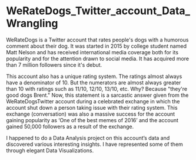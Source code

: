 # WeRateDogs_Twitter_account_Data_Wrangling

WeRateDogs is a Twitter account that rates people's dogs with a humorous comment about their dog.  It was started in 2015 by college student named Matt Nelson and has received international media coverage both for its popularity and for the attention drawn to social media. It has acquired more than 7 million followers since it's debut.   

This account also has a unique rating system. The ratings almost always have a denominator of 10. But the numerators are almost always greater than 10 with ratings such as 11/10, 12/10, 13/10, etc. Why? Because "they're good dogs Brent." Now, this statement is a sarcastic answer given from the WeRateDogsTwitter account during a celebrated exchange in which the account shut down a person taking issue with their rating system. This exchange (conversation) was also a massive success for the account gaining popularity as ‘One of the best memes of 2016’ and the account gained 50,000 followers as a result of the exchange.   

I happened to do a Data Analysis project on this account’s data and discovered various interesting insights. I have represented some of them through elegant Data Visualizations.
